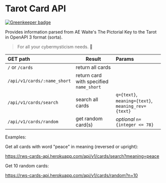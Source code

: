 # Tarot Card API

[![Greenkeeper badge](https://badges.greenkeeper.io/ThomasAndrewMacLean/tarot.svg)](https://greenkeeper.io/)

Provides information parsed from AE Waite's The Pictorial Key to the Tarot in OpenAPI 3 format (sorta).

> For all your cybermysticism needs. :crystal_ball:

| GET path  | Result | Params |
| :--- | --- | :--- |
| `/` or `/cards`  | return all cards  |   |
| `/api/v1/cards/:name_short`  | return card with specified `name_short`  |   |
| `/api/v1/cards/search`  | search all cards  | `q={text}`, `meaning={text}`, `meaning_rev={text}` |
| `/api/v1/cards/random` | get random card(s) | *optional* `n={integer <= 78}` |

Examples:

Get all cards with word "peace" in meaning (reversed or upright):

https://rws-cards-api.herokuapp.com/api/v1/cards/search?meaning=peace

Get 10 random cards:

https://rws-cards-api.herokuapp.com/api/v1/cards/random?n=10
